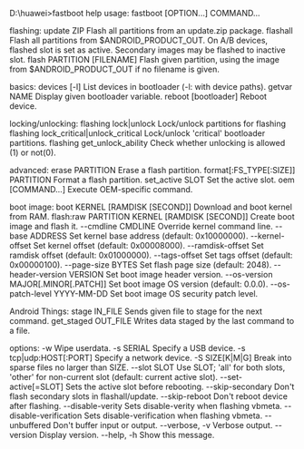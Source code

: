 D:\huawei>fastboot help
usage: fastboot [OPTION...] COMMAND...

flashing:
 update ZIP                 Flash all partitions from an update.zip package.
 flashall                   Flash all partitions from $ANDROID_PRODUCT_OUT.
                            On A/B devices, flashed slot is set as active.
                            Secondary images may be flashed to inactive slot.
 flash PARTITION [FILENAME] Flash given partition, using the image from
                            $ANDROID_PRODUCT_OUT if no filename is given.

basics:
 devices [-l]               List devices in bootloader (-l: with device paths).
 getvar NAME                Display given bootloader variable.
 reboot [bootloader]        Reboot device.

locking/unlocking:
 flashing lock|unlock       Lock/unlock partitions for flashing
 flashing lock_critical|unlock_critical
                            Lock/unlock 'critical' bootloader partitions.
 flashing get_unlock_ability
                            Check whether unlocking is allowed (1) or not(0).

advanced:
 erase PARTITION            Erase a flash partition.
 format[:FS_TYPE[:SIZE]] PARTITION
                            Format a flash partition.
 set_active SLOT            Set the active slot.
 oem [COMMAND...]           Execute OEM-specific command.

boot image:
 boot KERNEL [RAMDISK [SECOND]]
                            Download and boot kernel from RAM.
 flash:raw PARTITION KERNEL [RAMDISK [SECOND]]
                            Create boot image and flash it.
 --cmdline CMDLINE          Override kernel command line.
 --base ADDRESS             Set kernel base address (default: 0x10000000).
 --kernel-offset            Set kernel offset (default: 0x00008000).
 --ramdisk-offset           Set ramdisk offset (default: 0x01000000).
 --tags-offset              Set tags offset (default: 0x00000100).
 --page-size BYTES          Set flash page size (default: 2048).
 --header-version VERSION   Set boot image header version.
 --os-version MAJOR[.MINOR[.PATCH]]
                            Set boot image OS version (default: 0.0.0).
 --os-patch-level YYYY-MM-DD
                            Set boot image OS security patch level.

Android Things:
 stage IN_FILE              Sends given file to stage for the next command.
 get_staged OUT_FILE        Writes data staged by the last command to a file.

options:
 -w                         Wipe userdata.
 -s SERIAL                  Specify a USB device.
 -s tcp|udp:HOST[:PORT]     Specify a network device.
 -S SIZE[K|M|G]             Break into sparse files no larger than SIZE.
 --slot SLOT                Use SLOT; 'all' for both slots, 'other' for
                            non-current slot (default: current active slot).
 --set-active[=SLOT]        Sets the active slot before rebooting.
 --skip-secondary           Don't flash secondary slots in flashall/update.
 --skip-reboot              Don't reboot device after flashing.
 --disable-verity           Sets disable-verity when flashing vbmeta.
 --disable-verification     Sets disable-verification when flashing vbmeta.
 --unbuffered               Don't buffer input or output.
 --verbose, -v              Verbose output.
 --version                  Display version.
 --help, -h                 Show this message.
